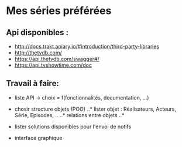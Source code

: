 # Mes séries préférées


## Api disponibles :
- http://docs.trakt.apiary.io/#introduction/third-party-libraries
- http://thetvdb.com/ 
- https://api.thetvdb.com/swagger#/
- https://api.tvshowtime.com/doc

## Travail à faire:
- liste API -> choix =  f(fonctionnalités, documentation, ...)
- chosir structure objets (POO)
..* lister objet : Réalisateurs, Acteurs, Série, Episodes, ..
..* relations entre objets
..* 

- lister solutions disponibles pour l'envoi de notifs
- interface graphique
